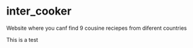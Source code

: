 # inter_cooker
Website where you canf find 9 cousine reciepes from diferent countries


This is a test
